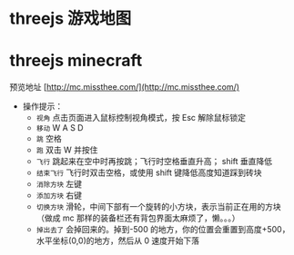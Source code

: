 # threejs 游戏地图
# threejs minecraft
预览地址 [http://mc.missthee.com/](http://mc.missthee.com/)

+ 操作提示：
  + `视角` 点击页面进入鼠标控制视角模式，按 Esc 解除鼠标锁定
  + `移动` W A S D 
  + `跳` 空格
  + `跑` 双击 W 并按住
  + `飞行` 跳起来在空中时再按跳；飞行时空格垂直升高； shift 垂直降低
  + `结束飞行` 飞行时双击空格，或使用 shift 键降低高度知道踩到砖块
  + `消除方块` 左键
  + `添加方块` 右键
  + `切换方块` 滑轮，中间下部有一个旋转的小方块，表示当前正在用的方块（做成 mc 那样的装备栏还有背包界面太麻烦了，懒。。。）
  + `掉出去了` 会掉回来的。掉到-500 的地方，你的位置会重置到高度+500，水平坐标(0,0)的地方，然后从 0 速度开始下落
